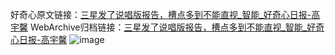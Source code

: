 好奇心原文链接：[三星发了说唱版报告，槽点多到不能直视_智能_好奇心日报-高宇馨](https://www.qdaily.com/articles/3555.html)
WebArchive归档链接：[三星发了说唱版报告，槽点多到不能直视_智能_好奇心日报-高宇馨](http://web.archive.org/web/20190623152435/https://www.qdaily.com/articles/3555.html)
![image](http://ww3.sinaimg.cn/large/007d5XDply1g3vbi7o8ilj30u04b14qp)